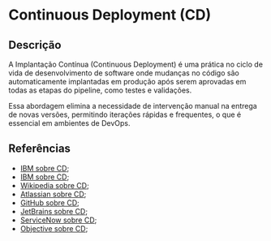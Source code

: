 # Continuous Deployment (CD)


## Descrição

A Implantação Contínua (Continuous Deployment) é uma prática no ciclo de vida de desenvolvimento de software onde mudanças no código são automaticamente implantadas em produção após serem aprovadas em todas as etapas do pipeline, como testes e validações.

Essa abordagem elimina a necessidade de intervenção manual na entrega de novas versões, permitindo iterações rápidas e frequentes, o que é essencial em ambientes de DevOps.

## Referências

- [IBM sobre CD](https://youtu.be/LNLKZ4Rvk8w?si=XNbx6BRxSpRSRF25);
- [IBM sobre CD](https://www.ibm.com/topics/continuous-deployment);
- [Wikipedia sobre CD](https://en.wikipedia.org/wiki/Continuous_deployment);
- [Atlassian sobre CD](https://www.atlassian.com/continuous-delivery/software-testing/continuous-deployment);
- [GitHub sobre CD](https://github.com/resources/articles/devops/ci-cd-deployment);
- [JetBrains sobre CD](https://www.jetbrains.com/pt-br/teamcity/ci-cd-guide/continuous-deployment/);
- [ServiceNow sobre CD](https://www.servicenow.com/br/products/devops/what-is-continuous-deployment.html);
- [Objective sobre CD](https://www.objective.com.br/insights/continuous-deployment/);